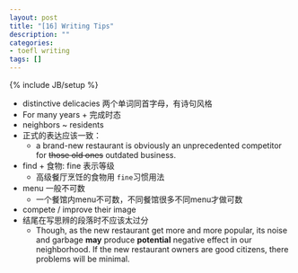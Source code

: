 ```yaml
---
layout: post
title: "[16] Writing Tips"
description: ""
categories:
- toefl writing 
tags: []
---
```

{% include JB/setup %}

* distinctive delicacies 两个单词同首字母，有诗句风格
* For many years + 完成时态
* neighbors ~ residents
* 正式的表达应该一致：
	* a brand-new restaurant is obviously an unprecedented competitor for <s>those old ones</s> outdated business. 
* find + 食物: fine 表示等级
	* 高级餐厅烹饪的食物用 `fine`习惯用法
* menu 一般不可数
	* 一个餐馆内menu不可数，不同餐馆很多不同menu才做可数
* compete / improve their image
* 结尾在写思辨的段落时不应该太过分
	* Though, as the new restaurant get more and more popular, its noise and garbage **may** produce **potential** negative effect in our neighborhood. If the new restaurant owners are good citizens, there problems will be minimal.
